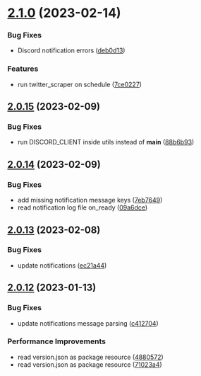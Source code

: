 # [2.1.0](https://github.com/milanXpetrovic/twitter_scraper/compare/v2.0.15...v2.1.0) (2023-02-14)


### Bug Fixes

* Discord notification errors ([deb0d13](https://github.com/milanXpetrovic/twitter_scraper/commit/deb0d13ebda183297f2ecd7aaadd43bc50587757))


### Features

* run twitter_scraper on schedule ([7ce0227](https://github.com/milanXpetrovic/twitter_scraper/commit/7ce0227e587f275d5598f9bb7adf1c3d5e82ca09))



## [2.0.15](https://github.com/milanXpetrovic/twitter_scraper/compare/v2.0.14...v2.0.15) (2023-02-09)


### Bug Fixes

* run DISCORD_CLIENT inside utils instead of __main__ ([88b6b93](https://github.com/milanXpetrovic/twitter_scraper/commit/88b6b932d920add0bf94acfb980cd2441afafa0d))



## [2.0.14](https://github.com/milanXpetrovic/twitter_scraper/compare/v2.0.13...v2.0.14) (2023-02-09)


### Bug Fixes

* add missing notification message keys ([7eb7649](https://github.com/milanXpetrovic/twitter_scraper/commit/7eb7649875fa3c0da599868aabcbe9a7e01ca5f6))
* read notification log file on_ready ([09a6dce](https://github.com/milanXpetrovic/twitter_scraper/commit/09a6dce53e87dde586aec0f51c205010fa24f96a))



## [2.0.13](https://github.com/milanXpetrovic/twitter_scraper/compare/v2.0.12...v2.0.13) (2023-02-08)


### Bug Fixes

* update notifications ([ec21a44](https://github.com/milanXpetrovic/twitter_scraper/commit/ec21a4483b949356abd3774418f05afaf10c84ae))



## [2.0.12](https://github.com/milanXpetrovic/twitter_scraper/compare/v2.0.11...v2.0.12) (2023-01-13)


### Bug Fixes

* update notifications message parsing ([c412704](https://github.com/milanXpetrovic/twitter_scraper/commit/c41270451eb01b34ddcdc4c08b419ab766e35c05))


### Performance Improvements

* read version.json as package resource ([4880572](https://github.com/milanXpetrovic/twitter_scraper/commit/4880572bb2d1b33fb35c7b84e9163448eeca5bcc))
* read version.json as package resource ([71023a4](https://github.com/milanXpetrovic/twitter_scraper/commit/71023a48567b79dcac606fee5b48e3d0644ec336))



